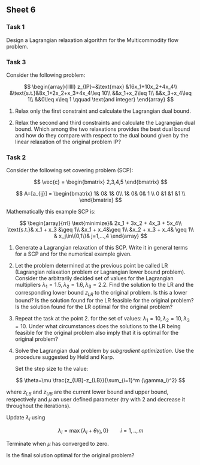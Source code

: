 

## Sheet 6


### Task 1

Design a Lagrangian relaxation algorithm for the Multicommodity flow problem.

### Task 3

Consider the following problem: <!--  from [Fi2]: -->

$$
\begin{array}{lllll}
z_{IP}=&\text{max} &16x_1+10x_2+4x_4\\
&\text{s.t.}&8x_1+2x_2+x_3+4x_4\leq 10\\
&&x_1+x_2\leq 1\\
&&x_3+x_4\leq 1\\
&&0\leq x\leq 1 \qquad \text{and integer}
\end{array}
$$

1. Relax only the first constraint and calculate the Lagrangian dual
   bound.
   
2. Relax the second and third constraints and calculate the Lagrangian
   dual bound. Which among the two relaxations provides the best dual
   bound and how do they compare with respect to the dual bound given by
   the linear relaxation of the original problem IP? 


### Task 2

<!-- 
The following is based on a tutorial on Lagrangian Relaxation by J E
Beasley [JB].
--> 

Consider the following set covering problem (SCP):

$$
\vec{c} = \begin{bmatrix} 2,3,4,5 \end{bmatrix}
$$

$$
A=[a_{ij}] = \begin{bmatrix} 1& 0& 1& 0\\
 1& 0& 0& 1 \\
 0 &1 &1 &1 \\
 \end{bmatrix}
$$

Mathematically this example SCP is:

$$
\begin{array}{rrl}
\text{minimize}& 2x_1 + 3x_2 + 4x_3 + 5x_4\\
\text{s.t.}& x_1 + x_3 &\geq 1\\
 &x_1 + x_4&\geq 1\\
 &x_2 + x_3 + x_4& \geq 1\\
& x_j\in\{0,1\}&  j=1,...,4
\end{array}
$$


1. Generate a Lagrangian relaxation of this SCP. Write it in general
   terms for a SCP and for the numerical example given. 

2. Let the problem determined at the previous point be called LR
   (Lagrangian relaxation problem or Lagrangian lower bound
   problem). Consider the arbitrarily decided set of values for the
   Lagrangian multipliers $\lambda_1=1.5,\lambda_2=1.6,\lambda_3=2.2$.
   Find the solution to the LR and the corresponding lower bound
   $z_{LR}$ to the original problem.  Is this a lower bound? Is the
   solution found for the LR feasible for the original problem? Is the
   solution found for the LR optimal for the original problem?

  
3. Repeat the task at the point 2. for the set of values: 
   $\lambda_1=10,\lambda_2=10,\lambda_3=10$. Under what
   circumstances does the solutions to the LR being feasible for the
   original problem also imply that it is optimal for the original
   problem?

4. Solve the Lagrangian dual problem by *subgradient
   optimization*. Use the procedure suggested by Held and Karp.

   Set the step size to the value:
   
$$
   \theta=\mu \frac{z_{UB}-z_{LB}}{\sum_{i=1}^m (\gamma_i)^2}
$$
   
   where $z_{LB}$ and $z_{UB}$ are the current lower bound and upper
   bound, respectively and $\mu$ an user defined parameter (try with 2
   and decrease it throughout the iterations).
   
   Update $\lambda_i$ using 
   
$$
  \lambda_i=\max\{\lambda_i+\theta\gamma_i,0\}\qquad i=1,..,m
$$

   Terminate when $\mu$ has converged to zero. 

   Is the final solution optimal for the original problem?  


